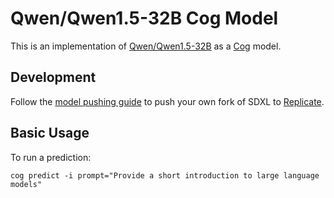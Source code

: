# Qwen/Qwen1.5-32B Cog Model

This is an implementation of [Qwen/Qwen1.5-32B](https://huggingface.co/Qwen/Qwen1.5-32B) as a [Cog](https://github.com/replicate/cog) model.

## Development

Follow the [model pushing guide](https://replicate.com/docs/guides/push-a-model) to push your own fork of SDXL to [Replicate](https://replicate.com).

## Basic Usage

To run a prediction:

    cog predict -i prompt="Provide a short introduction to large language models"
